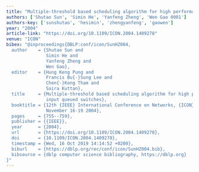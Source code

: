 ```yaml
---
title: "Multiple-threshold based scheduling algorithm for high performance input queued switches"
authors: ['Shutao Sun', 'Simin He', 'Yanfeng Zheng', 'Wen Gao 0001']
authors-key: ['sunshutao', 'hesimin', 'zhengyanfeng', 'gaowen']
year: "2004"
article-link: "https://doi.org/10.1109/ICON.2004.1409278"
venue: "ICON"
bibex: "@inproceedings{DBLP:conf/icon/SunHZ004,
  author    = {Shutao Sun and
               Simin He and
               Yanfeng Zheng and
               Wen Gao},
  editor    = {Hung Keng Pung and
               Francis Bu{-}Sung Lee and
               Chen{-}Kong Tham and
               Saira Kuttan},
  title     = {Multiple-threshold based scheduling algorithm for high performance
               input queued switches},
  booktitle = {12th {IEEE} International Conference on Networks, {ICON} 2004, Singapore,
               November 16-19 2004},
  pages     = {755--759},
  publisher = {{IEEE}},
  year      = {2004},
  url       = {https://doi.org/10.1109/ICON.2004.1409278},
  doi       = {10.1109/ICON.2004.1409278},
  timestamp = {Wed, 16 Oct 2019 14:14:52 +0200},
  biburl    = {https://dblp.org/rec/conf/icon/SunHZ004.bib},
  bibsource = {dblp computer science bibliography, https://dblp.org}
}"
---
```

